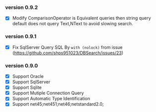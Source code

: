 ### version 0.9.2
- [X] Modify ComparisonOperator is Equivalent queries then string query default does not query Text,NText to avoid slowing search.

### version 0.9.1
- [X] Fix SqlServer Query SQL By `with (nolock)` from issue (https://github.com/shps951023/DBSearch/issues/23)

### version 0.9.0
- [X] Support Oracle
- [X] Support SqlServer
- [X] Support Sqlite
- [X] Support Mutiple Connection Query
- [X] Support Automatic Type Identification
- [X] Support net45;net451;net46;netstandard2.0;